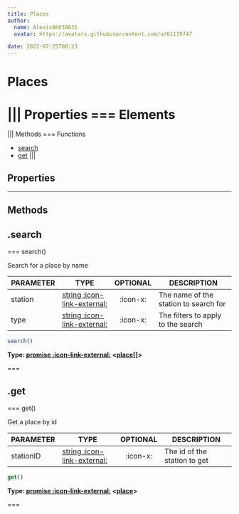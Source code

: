 ```yaml
---
title: Places
author:
  name: Alexis06030631
  avatar: https://avatars.githubusercontent.com/u/61119747

date: 2022-07-25T08:23
---
```


# Places

||| Properties
=== Elements
===
||| Methods
=== Functions
- [search](#search)
- [get](#get)
|||
## Properties
---
## Methods
## .search

=== search()

Search for a place by name

| PARAMETER | TYPE | OPTIONAL | DESCRIPTION |
| --- | --- | :---: | --- |
| station | [string :icon-link-external:](https://developer.mozilla.org/en-US/docs/Web/JavaScript/Reference/Global_Objects/String) | :icon-x: | The name of the station to search for |
| type | [string :icon-link-external:](https://developer.mozilla.org/en-US/docs/Web/JavaScript/Reference/Global_Objects/String) | :icon-x: | The filters to apply to the search |

```javascript
search()
```
**Type: [promise :icon-link-external:](https://developer.mozilla.org/en-US/docs/Web/JavaScript/Reference/Global_Objects/Promise) <[place](../structures/place)[]>**

===

## .get

=== get()

Get a place by id

| PARAMETER | TYPE | OPTIONAL | DESCRIPTION |
| --- | --- | :---: | --- |
| stationID | [string :icon-link-external:](https://developer.mozilla.org/en-US/docs/Web/JavaScript/Reference/Global_Objects/String) | :icon-x: | The id of the station to get |

```javascript
get()
```
**Type: [promise :icon-link-external:](https://developer.mozilla.org/en-US/docs/Web/JavaScript/Reference/Global_Objects/Promise) <[place](../structures/place)>**

===

